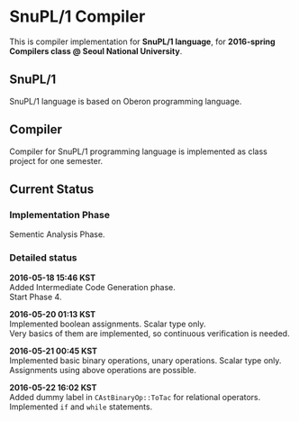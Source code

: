 # SnuPL/1 Compiler
This is compiler implementation for **SnuPL/1 language**,
for **2016-spring Compilers class @ Seoul National University**.

## SnuPL/1
SnuPL/1 language is based on Oberon programming language.  

## Compiler
Compiler for SnuPL/1 programming language is implemented as
class project for one semester.

## Current Status

### Implementation Phase
Sementic Analysis Phase.  
  
### Detailed status
**2016-05-18 15:46 KST**  
Added Intermediate Code Generation phase.  
Start Phase 4.  
  
**2016-05-20 01:13 KST**  
Implemented boolean assignments. Scalar type only.  
Very basics of them are implemented, so continuous verification is needed.  
  
**2016-05-21 00:45 KST**  
Implemented basic binary operations, unary operations. Scalar type only.  
Assignments using above operations are possible.  
  
**2016-05-22 16:02 KST**  
Added dummy label in <code>CAstBinaryOp::ToTac</code> for relational operators.  
Implemented <code>if</code> and <code>while</code> statements.